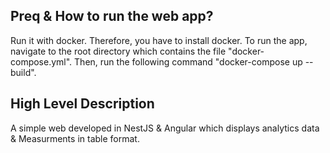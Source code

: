 ## Preq & How to run the web app?


Run it with docker. Therefore, you have to install docker. To run the app, navigate to the root directory which contains the file "docker-compose.yml". Then, run the following command "docker-compose up --build".


## High Level Description


A simple web developed in NestJS & Angular which displays analytics data & Measurments in table format.

